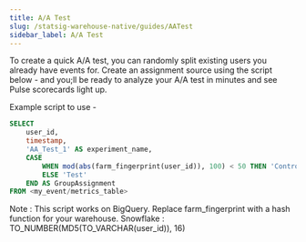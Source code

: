 ```yaml
---
title: A/A Test
slug: /statsig-warehouse-native/guides/AATest
sidebar_label: A/A Test
---
```


To create a quick A/A test, you can randomly split existing users you already have events for. Create an assignment source using the script below - and you;ll be ready to analyze your A/A test in minutes and see Pulse scorecards light up. 

Example script to use - 

```sql
SELECT
    user_id,
    timestamp,
    'AA_Test_1' AS experiment_name,
    CASE
        WHEN mod(abs(farm_fingerprint(user_id)), 100) < 50 THEN 'Control'
        ELSE 'Test'
    END AS GroupAssignment
FROM <my_event/metrics_table>
```

Note : This script works on BigQuery. Replace farm_fingerprint with a hash function for your warehouse.
Snowflake : TO_NUMBER(MD5(TO_VARCHAR(user_id)), 16)

